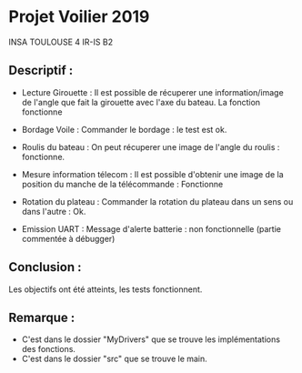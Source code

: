 
# Projet Voilier 2019 
INSA TOULOUSE
4 IR-IS B2


## Descriptif :

* Lecture Girouette : Il est possible de récuperer une information/image de l'angle que fait la girouette avec l'axe du bateau. La fonction fonctionne 
	
* Bordage Voile : Commander le bordage : le test est ok. 

* Roulis du bateau : On peut récuperer une image de l'angle du roulis : fonctionne. 
	
* Mesure information télecom : Il est possible d'obtenir une image de la position du manche de la télécommande : Fonctionne

* Rotation du plateau : Commander la rotation du plateau dans un sens ou dans l'autre : Ok. 

* Emission UART : Message d'alerte batterie : non fonctionnelle (partie commentée à débugger)

	
## Conclusion :
Les objectifs ont été atteints, les tests fonctionnent. 

## Remarque : 

* C'est dans le dossier "MyDrivers" que se trouve les implémentations des fonctions. 
* C'est dans le dossier "src" que se trouve le main.
